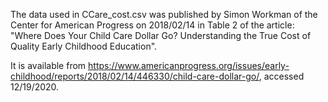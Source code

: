 The data used in CCare_cost.csv was published by Simon Workman of the Center for American Progress on 2018/02/14 in Table 2 of the article: "Where Does Your Child Care Dollar Go? Understanding the True Cost of Quality Early Childhood Education".

It is available from https://www.americanprogress.org/issues/early-childhood/reports/2018/02/14/446330/child-care-dollar-go/, accessed 12/19/2020.